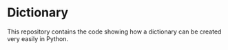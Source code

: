 # Dictionary
This repository contains the code showing how a dictionary can be created very easily in Python.
